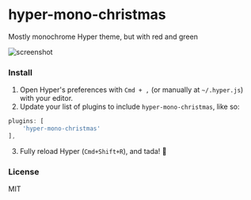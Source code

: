 # hyper-mono-christmas
Mostly monochrome Hyper theme, but with red and green

![screenshot](https://cdn.rawgit.com/mmcbride1007/hyper-mono-christmas/9176e250/screenshot.png)

### Install

1. Open Hyper's preferences with `Cmd + ,` (or manually at `~/.hyper.js`) with your editor.
2. Update your list of plugins to include `hyper-mono-christmas`, like so:

  ```js
plugins: [
      'hyper-mono-christmas'
],
```
3. Fully reload Hyper (`Cmd+Shift+R`), and tada! :tada:


### License

MIT
